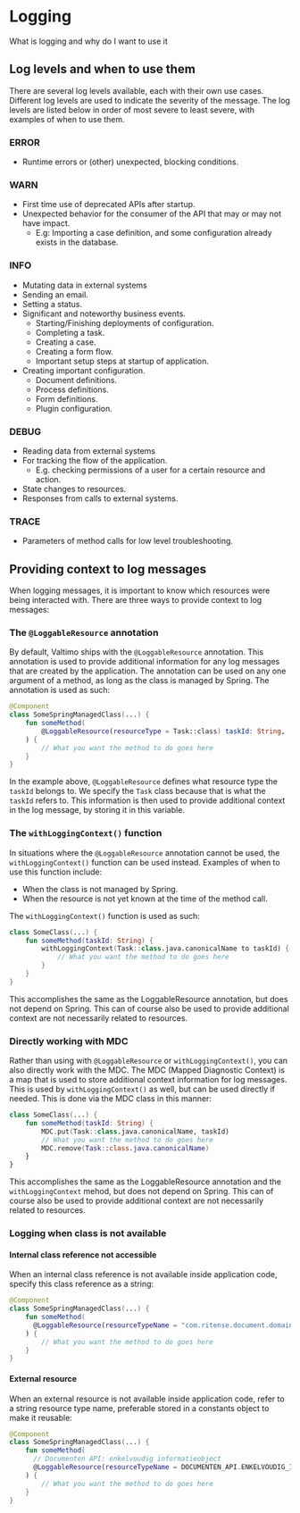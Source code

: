 # Logging

What is logging and why do I want to use it

## Log levels and when to use them

There are several log levels available, each with their own use cases. Different log levels
are used to indicate the severity of the message. The log levels are listed below in order of
most severe to least severe, with examples of when to use them.

### ERROR
* Runtime errors or (other) unexpected, blocking conditions.

### WARN
* First time use of deprecated APIs after startup.
* Unexpected behavior for the consumer of the API that may or may not have impact.
  * E.g: Importing a case definition, and some configuration already exists in the database.

### INFO
*  Mutating data in external systems
  * Sending an email.
  * Setting a status.
* Significant and noteworthy business events.
  * Starting/Finishing deployments of configuration.
  * Completing a task.
  * Creating a case.
  * Creating a form flow. 
  * Important setup steps at startup of application.
* Creating important configuration.
  * Document definitions. 
  * Process definitions. 
  * Form definitions.
  * Plugin configuration.

### DEBUG
* Reading data from external systems
* For tracking the flow of the application.
  * E.g. checking permissions of a user for a certain resource and action.
* State changes to resources.
* Responses from calls to external systems.

### TRACE
* Parameters of method calls for low level troubleshooting.

## Providing context to log messages

When logging messages, it is important to know which resources were being interacted with. There are three ways to
provide context to log messages:

### The `@LoggableResource` annotation
By default, Valtimo ships with the `@LoggableResource` annotation. This annotation is used
to provide additional information for any log messages that are created by the application.
The annotation can be used on any one argument of a method, as long as the class is managed
by Spring. The annotation is used as such:

```kotlin
@Component
class SomeSpringManagedClass(...) {
    fun someMethod(
        @LoggableResource(resourceType = Task::class) taskId: String,
    ) {
        // What you want the method to do goes here
    }
}
```

In the example above, `@LoggableResource` defines what resource type the `taskId` belongs
to. We specify the `Task` class because that is what the `taskId` refers to.
This information is then used to provide additional context in the log message, by storing it in this variable.

### The `withLoggingContext()` function
In situations where the `@LoggableResource` annotation cannot be used, the `withLoggingContext()` function can be used
instead. Examples of when to use this function include:
* When the class is not managed by Spring.
* When the resource is not yet known at the time of the method call.

The `withLoggingContext()` function is used as such:

```kotlin
class SomeClass(...) {
    fun someMethod(taskId: String) {
        withLoggingContext(Task::class.java.canonicalName to taskId) {
            // What you want the method to do goes here
        }
    }
}
```

This accomplishes the same as the LoggableResource annotation, but does not depend on Spring. This can of course also be
used to provide additional context are not necessarily related to resources.

### Directly working with MDC

Rather than using with `@LoggableResource` or `withLoggingContext()`, you can also directly work with the MDC.
The MDC (Mapped Diagnostic Context) is a map that is used to store additional context information for log messages.
This is used by `withLoggingContext()` as well, but can be used directly if needed. This is done via the MDC class in
this manner:

```kotlin
class SomeClass(...) {
    fun someMethod(taskId: String) {
        MDC.put(Task::class.java.canonicalName, taskId)
        // What you want the method to do goes here
        MDC.remove(Task::class.java.canonicalName)
    }
}
```

This accomplishes the same as the LoggableResource annotation and the `withLoggingContext` mehod, but does not depend on
Spring. This can of course also be used to provide additional context are not necessarily related to resources.

### Logging when class is not available 

#### Internal class reference not accessible

When an internal class reference is not available inside application code, specify this class reference as a string:

```kotlin
@Component
class SomeSpringManagedClass(...) {
    fun someMethod(
      @LoggableResource(resourceTypeName = "com.ritense.document.domain.impl.JsonSchemaDocument") documentId: String,
    ) {
        // What you want the method to do goes here
    }
}
```

#### External resource

When an external resource is not available inside application code, refer to a string resource type name, 
preferable stored in a constants object to make it reusable:

```kotlin
@Component
class SomeSpringManagedClass(...) {
    fun someMethod(
      // Documenten API: enkelvoudig informatieobject
      @LoggableResource(resourceTypeName = DOCUMENTEN_API.ENKELVOUDIG_INFORMATIE_OBJECT) documentUrl: String,
    ) {
        // What you want the method to do goes here
    }
}
```
